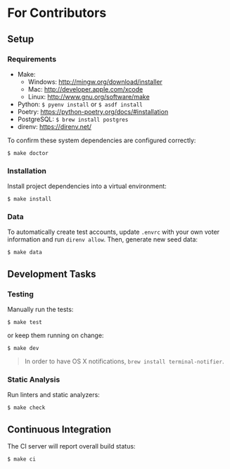 # For Contributors

## Setup

### Requirements

* Make:
    * Windows: http://mingw.org/download/installer
    * Mac: http://developer.apple.com/xcode
    * Linux: http://www.gnu.org/software/make
* Python: `$ pyenv install` or `$ asdf install`
* Poetry: https://python-poetry.org/docs/#installation
* PostgreSQL: `$ brew install postgres`
* direnv: https://direnv.net/

To confirm these system dependencies are configured correctly:

```
$ make doctor
```

### Installation

Install project dependencies into a virtual environment:

```
$ make install
```

### Data

To automatically create test accounts, update `.envrc` with your own voter information and run `direnv allow`. Then, generate new seed data:

```
$ make data
```

## Development Tasks

### Testing

Manually run the tests:

```
$ make test
```

or keep them running on change:

```
$ make dev
```

> In order to have OS X notifications, `brew install terminal-notifier`.

### Static Analysis

Run linters and static analyzers:

```
$ make check
```

## Continuous Integration

The CI server will report overall build status:

```
$ make ci
```
